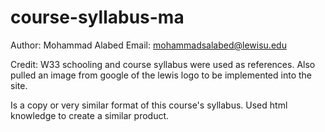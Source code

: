 # course-syllabus-ma

Author: Mohammad Alabed
Email: mohammadsalabed@lewisu.edu

Credit: W33 schooling and course syllabus were used as references. Also pulled an image from google of the lewis logo to be implemented into the site.

Is a copy or very similar format of this course's syllabus. Used html knowledge to create a similar product.
